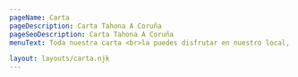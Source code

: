 ```yaml
---
pageName: Carta
pageDescription: Carta Tahona A Coruña
pageSeoDescription: Carta Tahona A Coruña
menuText: Toda nuestra carta <br>la puedes disfrutar en nuestro local, <br>o te la preparamos para llevar

layout: layouts/carta.njk
---
```

